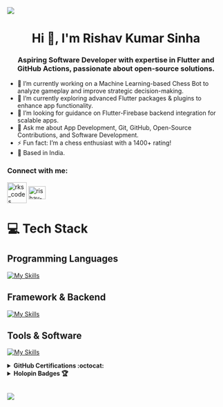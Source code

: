 <img src="https://github.com/Anmol-Baranwal/Cool-GIFs-For-GitHub/assets/74038190/d48893bd-0757-481c-8d7e-ba3e163feae7" />
</br>
<h1 align="center">Hi 👋, I'm Rishav Kumar Sinha</h1>
<h3 align="center">Aspiring Software Developer with expertise in Flutter and GitHub Actions, passionate about open-source solutions.</h3>

- 🔭 I’m currently working on a Machine Learning-based Chess Bot to analyze gameplay and improve strategic decision-making.
- 🌱 I’m currently exploring advanced Flutter packages & plugins to enhance app functionality.
- 🤝 I’m looking for guidance on Flutter-Firebase backend integration for scalable apps.
- 💬 Ask me about App Development, Git, GitHub, Open-Source Contributions, and Software Development.
- ⚡ Fun fact: I’m a chess enthusiast with a 1400+ rating!
- 📍 Based in India.

<h3 align="left">Connect with me:</h3>
<p align="left">
<a href="https://codeforces.com/profile/rks_codes" target="blank"><img align="center" src="https://raw.githubusercontent.com/rahuldkjain/github-profile-readme-generator/master/src/images/icons/Social/codeforces.svg" alt="rks_codes" height="48" width="45" /></a>
<a href="https://linkedin.com/in/rishav-kumar-sinha-292471319" target="blank"><img align="center" src="https://raw.githubusercontent.com/rahuldkjain/github-profile-readme-generator/master/src/images/icons/Social/linked-in-alt.svg" alt="rishav-kumar-sinha-292471319" height="30" width="40" /></a>
</p>

# 💻 Tech Stack
## Programming Languages
[![My Skills](https://skillicons.dev/icons?i=dart,kotlin,c,cpp,html,css,js)](https://skillicons.dev)
## Framework & Backend
[![My Skills](https://skillicons.dev/icons?i=flutter,firebase,solidity)](https://skillicons.dev)
## Tools & Software 
[![My Skills](https://skillicons.dev/icons?i=androidstudio,vscode,figma,github,githubactions,gitlab,git,postman)](https://skillicons.dev)

<details>	
 <summary><b>GitHub Certifications :octocat:</b></summary><br>
<div style='display:flex; align-items:center; gap: 10px;' align='center'>
<a href="https://www.credly.com/badges/28c885df-e5a0-48d0-a382-0cedc5931bcb/public_url">
<img src="https://images.credly.com/size/680x680/images/024d0122-724d-4c5a-bd83-cfe3c4b7a073/image.png" width="150px" height="150px" />
</a>
<a href="https://www.credly.com/badges/c51708ac-a2ac-4183-85c8-341593f15a2c/public_url">
<img src="https://images.credly.com/size/680x680/images/89efc3e7-842b-4790-b09b-9ea5efc71ec3/image.png" width="150px" height="150px" />
</a>
<a href="https://www.credly.com/badges/4f70598f-d7c8-49a4-a170-6c31075c5f69/public_url">
<img src="https://images.credly.com/size/680x680/images/c9ed294b-f8ac-48fa-a8c3-96dab1f110f2/image.png" width="150px" height="150px" />
</a>
<a href="https://www.credly.com/badges/6b89976b-3581-4483-bb2e-65f0eae4d25a/public_url">
<img src="https://images.credly.com/size/680x680/images/34880f37-8ec8-4542-a78a-73ba6647208e/image.png" width="150px" height="150px" />
</a>
<a href="https://www.credly.com/badges/81bb0c2c-4c00-4305-a056-f1390051b043/public_url">
<img src="https://images.credly.com/size/680x680/images/6b924fae-3cd7-4233-b012-97413c62c85d/blob" width="150px" height="150px" />
</a>
</div>
</details>

<details>	
 <summary><b>Holopin Badges 🏆</b></summary><br>
 
[![An image of @rishavkumarsinha's Holopin badges, which is a link to view their full Holopin profile](https://holopin.me/rishavkumarsinha)](https://holopin.io/@rishavkumarsinha)
</details>

</br>
<div>
 
[![](https://visitcount.itsvg.in/api?id=RishavKumarSinha&icon=0&color=0)](https://visitcount.itsvg.in)
</div>
